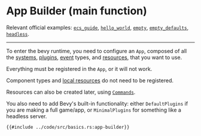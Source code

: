 # App Builder (main function)

Relevant official examples:
[`ecs_guide`](https://github.com/bevyengine/bevy/blob/latest/examples/ecs/ecs_guide.rs),
[`hello_world`](https://github.com/bevyengine/bevy/blob/latest/examples/hello_world.rs),
[`empty`](https://github.com/bevyengine/bevy/blob/latest/examples/app/empty.rs),
[`empty_defaults`](https://github.com/bevyengine/bevy/blob/latest/examples/app/empty_defaults.rs),
[`headless`](https://github.com/bevyengine/bevy/blob/latest/examples/app/headless.rs).

---

To enter the bevy runtime, you need to configure an `App`, composed of all
the [systems](./systems.md), [plugins](./plugins.md), [event](./events.md)
types, and [resources](./res.md), that you want to use.

Everything must be registered in the `App`, or it will not work.

Component types and [local resources](./local.md) do not need to be registered.

Resources can also be created later, using [`Commands`](./commands.md).

You also need to add Bevy's built-in functionality: either `DefaultPlugins`
if you are making a full game/app, or `MinimalPlugins` for something like
a headless server.

```rust,no_run,noplayground
{{#include ../code/src/basics.rs:app-builder}}
```
